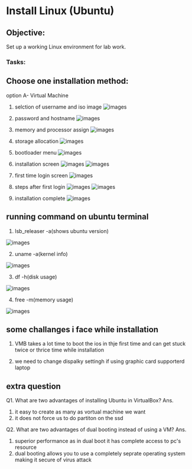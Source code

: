 # Install Linux (Ubuntu)
## Objective:
 Set up a working Linux environment for lab work.

### Tasks:

## Choose one installation method:
 option A- Virtual Machine

 1. selction of username and iso image
 ![images](./photos%200/1.jpeg)

 2. password and hostname
 ![images](./photos%200/2.jpeg)

 3. memory and processor assign
 ![images](./photos%200/3.jpeg)

 4. storage allocation
 ![images](./photos%200/4.jpeg)

 5. bootloader menu
 ![images](./photos%200/5.jpeg)

 6. installation screen
 ![images](./photos%200/6.jpeg)
 ![images](./photos%200/7.jpeg)

 7. first time login screen
 ![images](./photos%200/8.jpeg)

 8. steps after first login
 ![images](./photos%200/9.jpeg)
 ![images](./photos%200/10.jpeg)
 
 9. installation complete
 ![images](./photos%200/11.jpeg)

## running command on ubuntu terminal 

 1. lsb_releaser -a(shows ubuntu version)

 ![images](./photos%200/12.jpeg)

 2. uname -a(kernel info)

 ![images](./photos%200/13.jpeg)

 3. df -h(disk usage)

 ![images](./photos%200/14.jpeg)

 4. free -m(memory usage)

 ![images](./photos%200/15.jpeg)

## some challanges i face while installation
  1. VMB takes a lot time to boot the ios in thje first time and can get stuck twice or thrice time while installation

  2. we need to change dispalky settingh if using graphic card supporterd laptop

## extra question   
 Q1. What are two advantages of installing Ubuntu in VirtualBox?
  Ans. 
 1. it easy to create as many as vortual machine we want
 2. it  does not force us to do partiton on the ssd

 Q2. What are two advantages of dual booting instead of using a VM?
 Ans.
 1.  superior performance as in dual boot it has complete access to  pc's resource
 2.  dual booting allows you to use a completely seprate operating system making it secure of virus attack


